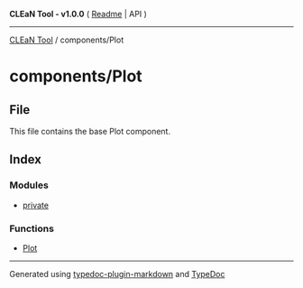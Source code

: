 **CLEaN Tool - v1.0.0** ( [Readme](../../README.md) \| API )

***

[CLEaN Tool](../../modules.md) / components/Plot

# components/Plot

## File

This file contains the base Plot component.

## Index

### Modules

- [private](private/README.md)

### Functions

- [Plot](functions/Plot.md)

***

Generated using [typedoc-plugin-markdown](https://www.npmjs.com/package/typedoc-plugin-markdown) and [TypeDoc](https://typedoc.org/)

